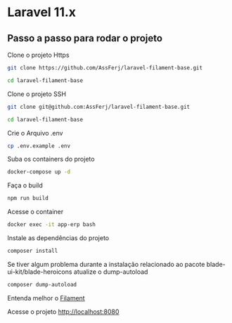 # Laravel 11.x

## Passo a passo para rodar o projeto
Clone o projeto Https
```sh
git clone https://github.com/AssFerj/laravel-filament-base.git
```
```sh
cd laravel-filament-base
```

Clone o projeto SSH
```sh
git clone git@github.com:AssFerj/laravel-filament-base.git
```
```sh
cd laravel-filament-base
```

Crie o Arquivo .env
```sh
cp .env.example .env
```

Suba os containers do projeto
```sh
docker-compose up -d
```

Faça o build
```sh
npm run build
```

Acesse o container
```sh
docker exec -it app-erp bash
```

Instale as dependências do projeto
```sh
composer install
```
Se tiver algum problema durante a instalação relacionado ao pacote blade-ui-kit/blade-heroicons atualize o dump-autoload
```sh
composer dump-autoload
```

Entenda melhor o [Filament](https://filamentphp.com/docs)

Acesse o projeto
[http://localhost:8080](http://localhost:8080)
